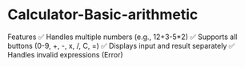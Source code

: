 # Calculator-Basic-arithmetic

Features
✅ Handles multiple numbers (e.g., 12+3-5*2)
✅ Supports all buttons (0-9, +, -, x, /, C, =)
✅ Displays input and result separately
✅ Handles invalid expressions (Error)
